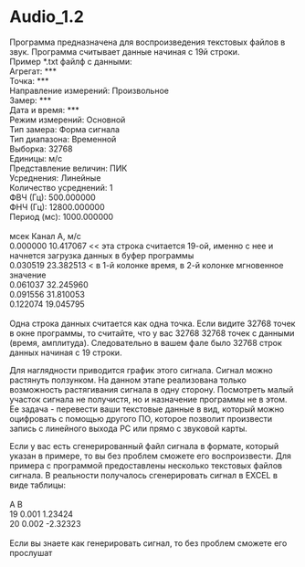 # Audio_1.2
Программа предназначена для воспроизведения текстовых файлов в звук. Программа считывает данные начиная с 19й строки.<br />
Пример *.txt файлф с данными:<br />
Агрегат: ***<br />
Точка: ***<br />
Направление измерений: Произвольное<br />
Замер: ***<br />
Дата и время: ***<br />
Режим измерений: Основной<br />
Тип замера: Форма сигнала<br />
Тип диапазона: Временной<br />
Выборка: 32768<br />
Единицы: м/с<br />
Представление величин: ПИК<br />
Усреднения: Линейные<br />
Количество усреднений: 1<br />
ФВЧ (Гц): 500.000000<br />
ФНЧ (Гц): 12800.000000<br />
Период (мс): 1000.000000<br />
<br />
мсек	Канал А, м/с<br />
0.000000	10.417067 << эта строка считается 19-ой, именно с нее и начнется загрузка данных в буфер программы<br />
0.030519	23.382513 < в 1-й колонке время, в 2-й колонке мгновенное значение<br />
0.061037	32.245960<br />
0.091556	31.810053<br />
0.122074	19.045795<br />
<br />
Одна строка данных считается как одна точка. Если видите 32768 точек в окне программы, то считайте, что у вас 32768
32768 точек с данными (время, амплитуда). Следовательно в вашем фале было 32768 строк данных начиная с 19 строки.

Для наглядности приводится график этого сигнала. Сигнал можно растянуть ползунком.
На данном этапе реализована только возможность растягивания сигнала в одну сторону.
Посмотреть малый участок сигнала не получистя, но и назначение программы не в этом. Ее задача -
перевести ваши текстовые данные в вид, который можно оцифровать с помощью другого ПО, которое позволит
произвести запись с линейного выхода PC или прямо с звуковой карты.

Если у вас есть сгенерированный файл сигнала в формате, который указан в примере, то вы без проблем сможете его
воспроизвести. Для примера с программой предоставлены несколько текстовых файлов сигнала.
В реальности получалось сгенерировать сигнал в EXCEL в виде таблицы:<br />
<br />
    А           B<br />
19   0.001      1.23424<br />
20   0.002      -2.32323<br />
<br />
Если вы знаете как генерировать сигнал, то без проблем сможете его прослушат
